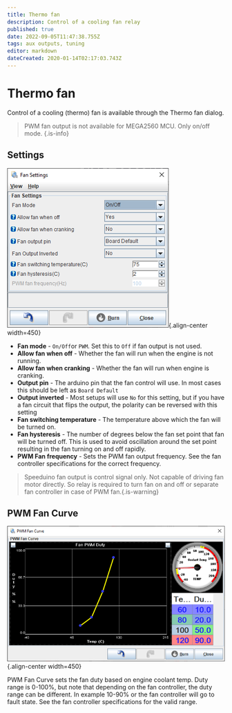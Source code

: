 ```yaml
---
title: Thermo fan
description: Control of a cooling fan relay
published: true
date: 2022-09-05T11:47:38.755Z
tags: aux outputs, tuning
editor: markdown
dateCreated: 2020-01-14T02:17:03.743Z
---
```


# Thermo fan
Control of a cooling (thermo) fan is available through the Thermo fan dialog. 

> PWM fan output is not available for MEGA2560 MCU. Only on/off mode. 
{.is-info}

## Settings
![fan_settings2.png](/img/accessories/fan_settings2.png){.align-center width=450}

* **Fan mode** - `On/Off`or `PWM`. Set this to `Off` if fan output is not used.
* **Allow fan when off** - Whether the fan will run when the engine is not running.
* **Allow fan when cranking** - Whether the fan will run when engine is cranking.
* **Output pin** - The arduino pin that the fan control will use. In most cases this should be left as `Board Default`
* **Output inverted** - Most setups will use `No` for this setting, but if you have a fan circuit that flips the output, the polarity can be reversed with this setting
* **Fan switching temperature** - The temperature above which the fan will be turned on. 
* **Fan hysteresis** - The number of degrees below the fan set point that fan will be turned off. This is used to avoid oscillation around the set point resulting in the fan turning on and off rapidly.
* **PWM Fan frequency** - Sets the PWM fan output frequency. See the fan controller specifications for the correct frequency.

> Speeduino fan output is control signal only. Not capable of driving fan motor directly. So relay is required to turn fan on and off or separate fan controller in case of PWM fan.{.is-warning}

## PWM Fan Curve
![pwm_fan.png](/img/accessories/pwm_fan.png){.align-center width=450}

PWM Fan Curve sets the fan duty based on engine coolant temp. Duty range is 0-100%, but note that depending on the fan controller, the duty range can be different. In example 10-90% or the fan controller will go to fault state. See the fan controller specifications for the valid range.